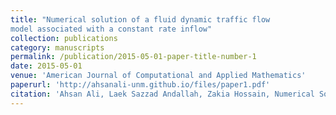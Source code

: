 ```yaml
---
title: "Numerical solution of a fluid dynamic traffic flowmodel associated with a constant rate inflow"
collection: publications
category: manuscripts
permalink: /publication/2015-05-01-paper-title-number-1
date: 2015-05-01
venue: 'American Journal of Computational and Applied Mathematics'
paperurl: 'http://ahsanali-unm.github.io/files/paper1.pdf'
citation: 'Ahsan Ali, Laek Sazzad Andallah, Zakia Hossain, Numerical Solution of a Fluid Dynamic Traffic Flow Model Associated with a Constant Rate Inflow, American Journal of Computational and Applied Mathematics , Vol. 5 No. 1, 2015, pp. 18-26. doi: 10.5923/j.ajcam.20150501.04.'
---
```

